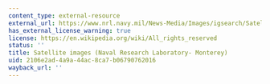 ```yaml
---
content_type: external-resource
external_url: https://www.nrl.navy.mil/News-Media/Images/igsearch/Satellite/igsort/UploadDate/
has_external_license_warning: true
license: https://en.wikipedia.org/wiki/All_rights_reserved
status: ''
title: Satellite images (Naval Research Laboratory- Monterey)
uid: 2106e2ad-4a9a-44ac-8ca7-b06790762016
wayback_url: ''
---
```


